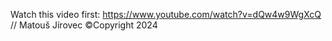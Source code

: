 Watch this video first: https://www.youtube.com/watch?v=dQw4w9WgXcQ
//
Matouš Jírovec ©Copyright 2024